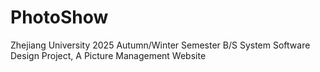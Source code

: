# PhotoShow
Zhejiang University 2025 Autumn/Winter Semester B/S System Software Design Project, A Picture Management Website
